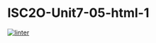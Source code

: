 # ISC2O-Unit7-05-html-1
 [![linter](https://github.com/Samuel-Webster-Is-Da-Best/ISC2O-Unit7-07-html/workflows/linter/badge.svg)](https://github.com/marketplace/actions/super-linter)
